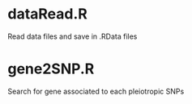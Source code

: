 # dataRead.R
Read data files and save in .RData files

# gene2SNP.R
Search for gene associated to each pleiotropic SNPs

